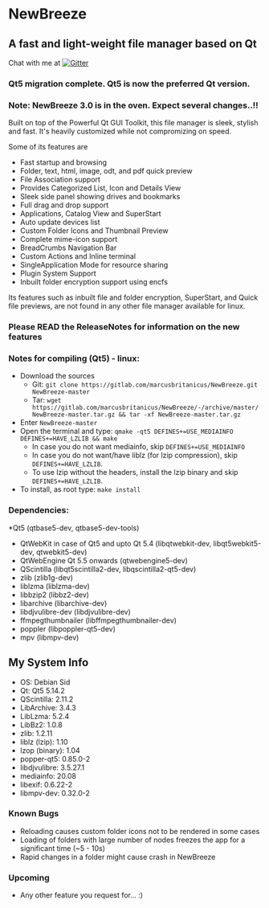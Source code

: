 # NewBreeze
## A fast and light-weight file manager based on Qt

Chat with me at [![Gitter](https://badges.gitter.im/Join%20Chat.svg)](https://gitter.im/newbreeze-fm/)

### Qt5 migration complete. Qt5 is now the preferred Qt version.

### Note: NewBreeze 3.0 is in the oven. Expect several changes..!!

Built on top of the Powerful Qt GUI Toolkit, this file manager is sleek, stylish and fast.
It's heavily customized while not compromizing on speed.

Some of its features are

* Fast startup and browsing
* Folder, text, html, image, odt, and pdf quick preview
* File Association support
* Provides Categorized List, Icon and Details View
* Sleek side panel showing drives and bookmarks
* Full drag and drop support
* Applications, Catalog View and SuperStart
* Auto update devices list
* Custom Folder Icons and Thumbnail Preview
* Complete mime-icon support
* BreadCrumbs Navigation Bar
* Custom Actions and Inline terminal
* SingleApplication Mode for resource sharing
* Plugin System Support
* Inbuilt folder encryption support using encfs

Its features such as inbuilt file and folder encryption, SuperStart, and Quick file previews,
are not found in any other file manager available for linux.

### Please READ the ReleaseNotes for information on the new features

### Notes for compiling (Qt5) - linux:

* Download the sources
  * Git: `git clone https://gitlab.com/marcusbritanicus/NewBreeze.git NewBreeze-master`
  * Tar: `wget https://gitlab.com/marcusbritanicus/NewBreeze/-/archive/master/NewBreeze-master.tar.gz && tar -xf NewBreeze-master.tar.gz`
* Enter `NewBreeze-master`
* Open the terminal and type: `qmake -qt5 DEFINES+=USE_MEDIAINFO DEFINES+=HAVE_LZLIB && make`
  * In case you do not want mediainfo, skip `DEFINES+=USE_MEDIAINFO`
  * In case you do not want/have liblz (for lzip compression), skip `DEFINES+=HAVE_LZLIB`.
  * To use lzip without the headers, install the lzip binary and skip `DEFINES+=HAVE_LZLIB`.
* To install, as root type: `make install`

### Dependencies:
*Qt5 (qtbase5-dev, qtbase5-dev-tools)
  * QtWebKit in case of Qt5 and upto Qt 5.4 (libqtwebkit-dev, libqt5webkit5-dev, qtwebkit5-dev)
  * QtWebEngine Qt 5.5 onwards (qtwebengine5-dev)
  * QScintilla (libqt5scintilla2-dev, libqscintilla2-qt5-dev)
* zlib (zlib1g-dev)
* liblzma (liblzma-dev)
* libbzip2 (libbz2-dev)
* libarchive (libarchive-dev)
* libdjvulibre-dev (libdjvulibre-dev)
* ffmpegthumbnailer (libffmpegthumbnailer-dev)
* poppler (libpoppler-qt5-dev)
* mpv (libmpv-dev)

## My System Info
* OS:				Debian Sid
* Qt:				Qt5 5.14.2
* QScintilla:		2.11.2
* LibArchive:		3.4.3
* LibLzma: 			5.2.4
* LibBz2:			1.0.8
* zlib:				1.2.11
* liblz (lzip):		1.10
* lzop (binary):	1.04
* popper-qt5:       0.85.0-2
* libdjvulibre:		3.5.27.1
* mediainfo:		20.08
* libexif:			0.6.22-2
* libmpv-dev:       0.32.0-2

### Known Bugs
* Reloading causes custom folder icons not to be rendered in some cases
* Loading of folders with large number of nodes freezes the app for a significant time (~5 - 10s)
* Rapid changes in a folder might cause crash in NewBreeze

### Upcoming
* Any other feature you request for... :)
